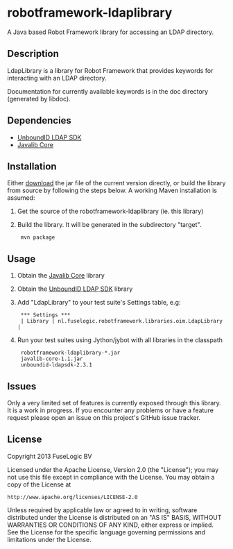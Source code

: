 robotframework-ldaplibrary
=============

A Java based Robot Framework library for accessing an LDAP directory.

Description
-----------

LdapLibrary is a library for Robot Framework that provides keywords for
interacting with an LDAP directory.

Documentation for currently available keywords is in the doc directory (generated by libdoc).

Dependencies
------------

- [UnboundID LDAP SDK](https://www.unboundid.com/products/ldap-sdk/)
- [Javalib Core](https://github.com/robotframework/JavalibCore)

Installation
------------

Either [download](https://s3-eu-west-1.amazonaws.com/maven-repository-jrkoiter/release/nl/fuselogic/robotframework-ldaplibrary/0.1/robotframework-ldaplibrary-0.1.jar) the jar file of the current version directly, or build the library from source by following the steps below. A working Maven installation is assumed:

1. Get the source of the robotframework-ldaplibrary (ie. this library)
2. Build the library. It will be generated in the subdirectory "target".

		mvn package

Usage
-----

1. Obtain the [Javalib Core](https://github.com/robotframework/JavalibCore) library
2. Obtain the [UnboundID LDAP SDK](https://www.unboundid.com/products/ldap-sdk/) library
3. Add "LdapLibrary" to your test suite's Settings table, e.g:
   
        *** Settings ***
        | Library | nl.fuselogic.robotframework.libraries.oim.LdapLibrary |

5. Run your test suites using Jython/jybot with all libraries in the classpath

		robotframework-ldaplibrary-*.jar
		javalib-core-1.1.jar
		unboundid-ldapsdk-2.3.1

Issues
------
Only a very limited set of features is currently exposed through this library. It is a work in progress.
If you encounter any problems or have a feature request please open an issue on this project's GitHub issue tracker.

License
-------
Copyright 2013 FuseLogic BV

Licensed under the Apache License, Version 2.0 (the "License");
you may not use this file except in compliance with the License.
You may obtain a copy of the License at

    http://www.apache.org/licenses/LICENSE-2.0

Unless required by applicable law or agreed to in writing, software
distributed under the License is distributed on an "AS IS" BASIS,
WITHOUT WARRANTIES OR CONDITIONS OF ANY KIND, either express or implied.
See the License for the specific language governing permissions and
limitations under the License.